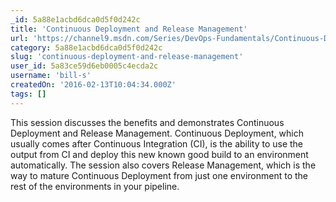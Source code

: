 ```yaml
---
_id: 5a88e1acbd6dca0d5f0d242c
title: 'Continuous Deployment and Release Management'
url: 'https://channel9.msdn.com/Series/DevOps-Fundamentals/Continuous-Deployment-and-Release-Management'
category: 5a88e1acbd6dca0d5f0d242c
slug: 'continuous-deployment-and-release-management'
user_id: 5a83ce59d6eb0005c4ecda2c
username: 'bill-s'
createdOn: '2016-02-13T10:04:34.000Z'
tags: []
---
```


This session discusses the benefits and demonstrates Continuous Deployment and Release Management. Continuous Deployment, which usually comes after Continuous Integration (CI), is the ability to use the output from CI and deploy this new known good build to an environment automatically. The session also covers Release Management, which is the way to mature Continuous Deployment from just one environment to the rest of the environments in your pipeline.
